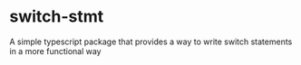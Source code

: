 # switch-stmt
A simple typescript package that provides a way to write switch statements in a more functional way

